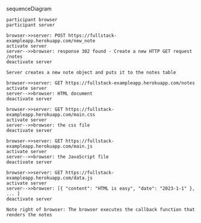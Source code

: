 sequenceDiagram
    
    participant browser
    participant server
    
    browser->>server: POST https://fullstack-exampleapp.herokuapp.com/new_note
    activate server
    server-->>browser: response 302 found - Create a new HTTP GET request /notes
    deactivate server
    
    Server creates a new note object and puts it to the notes table

    browser->>server: GET https://fullstack-exampleapp.herokuapp.com/notes
    activate server
    server-->>browser: HTML document
    deactivate server
    
    browser->>server: GET https://fullstack-exampleapp.herokuapp.com/main.css
    activate server
    server-->>browser: the css file
    deactivate server

    browser->>server: GET https://fullstack-exampleapp.herokuapp.com/main.js
    activate server
    server-->>browser: the JavaScript file
    deactivate server

    browser->>server: GET https://fullstack-exampleapp.herokuapp.com/data.js
    activate server
    server-->>browser: [{ "content": "HTML is easy", "date": "2023-1-1" }, ... ]
    deactivate server

    Note right of browser: The browser executes the callback function that renders the notes 